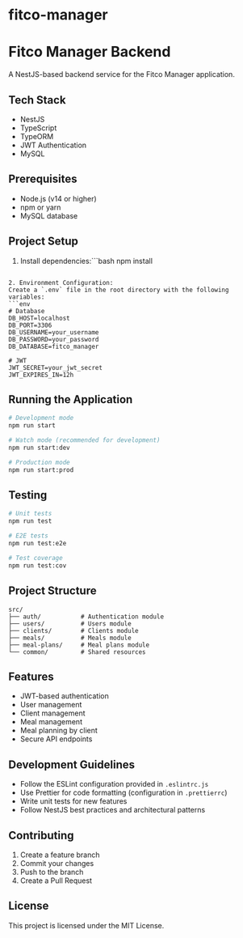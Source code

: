 # fitco-manager

# Fitco Manager Backend

A NestJS-based backend service for the Fitco Manager application.

## Tech Stack

- NestJS
- TypeScript
- TypeORM
- JWT Authentication
- MySQL

## Prerequisites

- Node.js (v14 or higher)
- npm or yarn
- MySQL database

## Project Setup

1. Install dependencies:```bash
npm install
```

2. Environment Configuration:
Create a `.env` file in the root directory with the following variables:
```env
# Database
DB_HOST=localhost
DB_PORT=3306
DB_USERNAME=your_username
DB_PASSWORD=your_password
DB_DATABASE=fitco_manager

# JWT
JWT_SECRET=your_jwt_secret
JWT_EXPIRES_IN=12h
```

## Running the Application

```bash
# Development mode
npm run start

# Watch mode (recommended for development)
npm run start:dev

# Production mode
npm run start:prod
```

## Testing

```bash
# Unit tests
npm run test

# E2E tests
npm run test:e2e

# Test coverage
npm run test:cov
```

## Project Structure

```
src/
├── auth/           # Authentication module
├── users/          # Users module
├── clients/        # Clients module
├── meals/          # Meals module
├── meal-plans/     # Meal plans module
└── common/         # Shared resources
```

## Features

- JWT-based authentication
- User management
- Client management
- Meal management
- Meal planning by client
- Secure API endpoints

## Development Guidelines

- Follow the ESLint configuration provided in `.eslintrc.js`
- Use Prettier for code formatting (configuration in `.prettierrc`)
- Write unit tests for new features
- Follow NestJS best practices and architectural patterns

## Contributing

1. Create a feature branch
2. Commit your changes
3. Push to the branch
4. Create a Pull Request

## License

This project is licensed under the MIT License.
